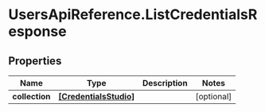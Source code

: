 # UsersApiReference.ListCredentialsResponse

## Properties

Name | Type | Description | Notes
------------ | ------------- | ------------- | -------------
**collection** | [**[CredentialsStudio]**](CredentialsStudio.md) |  | [optional] 


